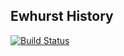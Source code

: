 ## Ewhurst History

[![Build Status](https://travis-ci.org/phil/ewhursthistory.svg?branch=master)](https://travis-ci.org/phil/ewhursthistory)
